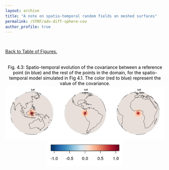 ```yaml
---
layout: archive
title: "A note on spatio-temporal random fields on meshed surfaces"
permalink: /STRF/adv-diff-sphere-cov
author_profile: true
---
```


<html>
<head>
<style>
figcaption {
  color: black;
  font-style: bold;
  padding: 2px;
  font-size:100%;
  text-align: center;
}
</style>
</head>
</html>




<div style="text-align:center;">
<br>
</div>

[Back to  Table of Figures.](../STRF) 

<div style="text-align:center;">
<br>
</div>




<div style="text-align:center;">
<a id="adv-diff-sphere-cov"></a>
 <figcaption> Fig. 4.3: Spatio-temporal evolution of the covariance between a reference point (in blue) and the rest of the points in the domain, for the spatio-temporal model simulated in Fig 4.1. The color (red to blue) represent the value of the covariance. </figcaption>
<img src="/images/STRF/cov_calc.gif" style="float:center;" alt="Covariance maps"><br>
<img src="/images/STRF/legend_cov_calc.png" style="float:center;height:80px"> 
</div>







